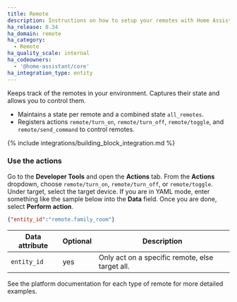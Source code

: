 ```yaml
---
title: Remote
description: Instructions on how to setup your remotes with Home Assistant.
ha_release: 0.34
ha_domain: remote
ha_category:
  - Remote
ha_quality_scale: internal
ha_codeowners:
  - '@home-assistant/core'
ha_integration_type: entity
---
```


Keeps track of the remotes in your environment. Captures their state and allows you to control them.

- Maintains a state per remote and a combined state `all_remotes`.
- Registers actions `remote/turn_on`, `remote/turn_off`, `remote/toggle`, and `remote/send_command` to control remotes.

{% include integrations/building_block_integration.md %}

### Use the actions

Go to the **Developer Tools** and open the **Actions** tab. From the **Actions** dropdown, choose `remote/turn_on`, `remote/turn_off`, or `remote/toggle`. Under target, select the target device. If you are in YAML mode, enter something like the sample below into the **Data** field. Once you are done, select **Perform action**.

```json
{"entity_id":"remote.family_room"}
```

| Data attribute | Optional | Description                                     |
| -------------- | -------- | ----------------------------------------------- |
| `entity_id`    | yes      | Only act on a specific remote, else target all. |

See the platform documentation for each type of remote for more detailed examples.
